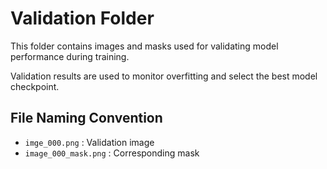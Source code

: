 # Validation Folder

This folder contains images and masks used for validating model performance during training.

Validation results are used to monitor overfitting and select the best model checkpoint.

## File Naming Convention
- `imge_000.png` : Validation image
- `image_000_mask.png` : Corresponding mask
